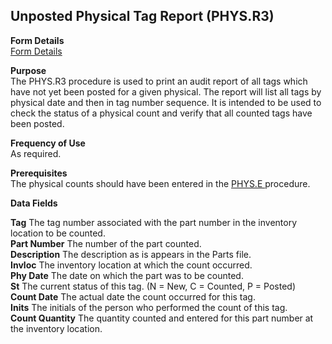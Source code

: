 ##  Unposted Physical Tag Report (PHYS.R3)

<PageHeader />

**Form Details**  
[ Form Details ](PHYS-R3-1/README.md)   

**Purpose**  
The PHYS.R3 procedure is used to print an audit report of all tags which have
not yet been posted for a given physical. The report will list all tags by
physical date and then in tag number sequence. It is intended to be used to
check the status of a physical count and verify that all counted tags have
been posted.

**Frequency of Use**  
As required.

**Prerequisites**  
The physical counts should have been entered in the [ PHYS.E ](../../../../rover/INV-OVERVIEW/INV-ENTRY/PHYS-E/README.md) procedure. 

**Data Fields**

**Tag** The tag number associated with the part number in the inventory
location to be counted.  
**Part Number** The number of the part counted.  
**Description** The description as is appears in the Parts file.  
**Invloc** The inventory location at which the count occurred.  
**Phy Date** The date on which the part was to be counted.  
**St** The current status of this tag. (N = New, C = Counted, P = Posted)  
**Count Date** The actual date the count occurred for this tag.  
**Inits** The initials of the person who performed the count of this tag.  
**Count Quantity** The quantity counted and entered for this part number at
the inventory location.  
  
<badge text= "Version 8.10.57" vertical="middle" />

<PageFooter />